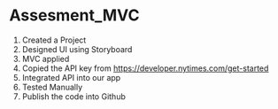 # Assesment_MVC

1. Created a Project
2. Designed UI using Storyboard
3. MVC applied
4. Copied the API key from https://developer.nytimes.com/get-started
5. Integrated API into our app
6. Tested Manually
7. Publish the code into Github
